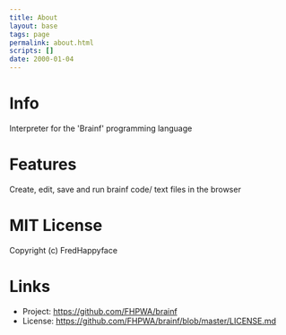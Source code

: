 ```yaml
---
title: About
layout: base
tags: page
permalink: about.html
scripts: []
date: 2000-01-04
---
```


# Info

Interpreter for the 'Brainf' programming language

# Features

Create, edit, save and run brainf code/ text files in the browser

# MIT License

Copyright (c) FredHappyface

# Links

- Project: <https://github.com/FHPWA/brainf>
- License: <https://github.com/FHPWA/brainf/blob/master/LICENSE.md>
